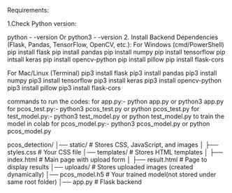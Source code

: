 Requirements:

1.Check Python version:

python - -version
Or
python3 - -version
2. Install Backend Dependencies (Flask, Pandas, TensorFlow, OpenCV, etc.):
For Windows (cmd/PowerShell)
pip install flask 
pip install pandas
pip install numpy 
pip install tensorflow 
pip intsall keras
pip install opencv-python 
pip install pillow
pip install flask-cors

For Mac/Linux (Terminal)
pip3 install flask 
pip3 install pandas 
pip3 install numpy 
pip3 install tensorflow 
pip3 install keras 
pip3 install opencv-python
pip3 install  pillow 
pip3 install flask-cors

commands to run the codes:
for app.py:-
python app.py
or 
python3 app.py
for pcos_test.py:-
python3 pcos_test.py
or 
python pcos_test.py
for test_model.py:-
python3 test_model.py
or 
python test_model.py
to train the model in colab for pcos_model.py:-
python3 pcos_model.py
or 
python pcos_model.py


pcos_detection/
│── static/                # Stores CSS, JavaScript, and images
│   ├── styles.css         # Your CSS file
│── templates/             # Stores HTML templates
│   ├── index.html         # Main page with upload form
│   ├── result.html        # Page to display results
│── uploads/               # Stores uploaded images (created dynamically)
│── pcos_model.h5          # Your trained model(not stored under same root folder)
│── app.py                 # Flask backend
